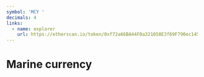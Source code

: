 ```yaml
---
symbol: 'MCY '
decimals: 4
links:
  - name: explorer
    url: https://etherscan.io/token/0xf72a66BA44F0a321058E3f69F790ec1452Ff987F
---
```


# Marine currency
